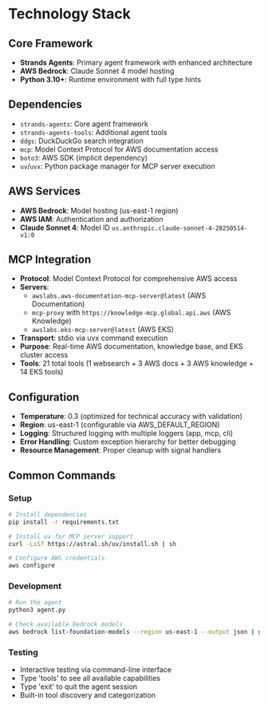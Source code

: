 # Technology Stack

## Core Framework
- **Strands Agents**: Primary agent framework with enhanced architecture
- **AWS Bedrock**: Claude Sonnet 4 model hosting
- **Python 3.10+**: Runtime environment with full type hints

## Dependencies
- `strands-agents`: Core agent framework
- `strands-agents-tools`: Additional agent tools  
- `ddgs`: DuckDuckGo search integration
- `mcp`: Model Context Protocol for AWS documentation access
- `boto3`: AWS SDK (implicit dependency)
- `uv`/`uvx`: Python package manager for MCP server execution

## AWS Services
- **AWS Bedrock**: Model hosting (us-east-1 region)
- **AWS IAM**: Authentication and authorization
- **Claude Sonnet 4**: Model ID `us.anthropic.claude-sonnet-4-20250514-v1:0`

## MCP Integration
- **Protocol**: Model Context Protocol for comprehensive AWS access
- **Servers**: 
  - `awslabs.aws-documentation-mcp-server@latest` (AWS Documentation)
  - `mcp-proxy` with `https://knowledge-mcp.global.api.aws` (AWS Knowledge)
  - `awslabs.eks-mcp-server@latest` (AWS EKS)
- **Transport**: stdio via uvx command execution
- **Purpose**: Real-time AWS documentation, knowledge base, and EKS cluster access
- **Tools**: 21 total tools (1 websearch + 3 AWS docs + 3 AWS knowledge + 14 EKS tools)

## Configuration
- **Temperature**: 0.3 (optimized for technical accuracy with validation)
- **Region**: us-east-1 (configurable via AWS_DEFAULT_REGION)
- **Logging**: Structured logging with multiple loggers (app, mcp, cli)
- **Error Handling**: Custom exception hierarchy for better debugging
- **Resource Management**: Proper cleanup with signal handlers

## Common Commands

### Setup
```bash
# Install dependencies
pip install -r requirements.txt

# Install uv for MCP server support
curl -LsSf https://astral.sh/uv/install.sh | sh

# Configure AWS credentials
aws configure
```

### Development
```bash
# Run the agent
python3 agent.py

# Check available Bedrock models
aws bedrock list-foundation-models --region us-east-1 --output json | grep sonnet
```

### Testing
- Interactive testing via command-line interface
- Type 'tools' to see all available capabilities
- Type 'exit' to quit the agent session
- Built-in tool discovery and categorization